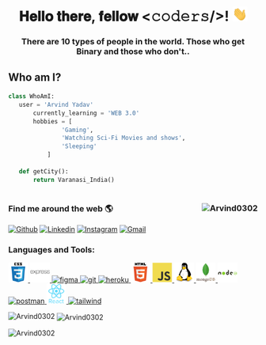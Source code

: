 <h1 align="center"> 𝐇𝐞𝐥𝐥𝐨 𝐭𝐡𝐞𝐫𝐞, 𝐟𝐞𝐥𝐥𝐨𝐰 <𝚌𝚘𝚍𝚎𝚛𝚜/>! <img src="https://raw.githubusercontent.com/ABSphreak/ABSphreak/master/gifs/Hi.gif" width="30px"></h1>
<h3 align="center">There are 10 types of people in the world. Those who get Binary and those who don't..</h3>

 ## Who am I?
 ```python
 class WhoAmI:
 	user = 'Arvind Yadav'
		currently_learning = 'WEB 3.0'
		hobbies = [
				'Gaming',
				'Watching Sci-Fi Movies and shows',
				'Sleeping'
			]
	
	def getCity():
		return Varanasi_India()
	
 ```
 
### Find me around the web 🌎 <img align="right" src="https://komarev.com/ghpvc/?username=Arvind0302&label=Profile%20views&color=blue&style=flat" alt="Arvind0302" />
  [![Github](https://img.shields.io/badge/-Github-000?style=flat&logo=Github&logoColor=white)](https://github.com/Arvind0302)
  [![Linkedin](https://img.shields.io/badge/-LinkedIn-blue?style=flat&logo=Linkedin&logoColor=white)](https://www.linkedin.com/in/arvind-yadav-88a8391bb/)
  [![Instagram](https://img.shields.io/badge/-Instagram-c13584?style=flat&labelColor=c13584&logo=instagram&logoColor=white)](https://www.instagram.com/_i.arvind_/)
[![Gmail](https://img.shields.io/badge/-Gmail-c14438?style=flat&logo=Gmail&logoColor=white)](mailto:arvind.yadav.mec20@itbhu.ac.in)

<h3 align="left">Languages and Tools:</h3>
<p align="left"> <a href="https://www.w3schools.com/css/" target="_blank" rel="noreferrer"> <img src="https://raw.githubusercontent.com/devicons/devicon/master/icons/css3/css3-original-wordmark.svg" alt="css3" width="40" height="40"/> </a> <a href="https://expressjs.com" target="_blank" rel="noreferrer"> <img src="https://raw.githubusercontent.com/devicons/devicon/master/icons/express/express-original-wordmark.svg" alt="express" width="40" height="40"/> </a> <a href="https://www.figma.com/" target="_blank" rel="noreferrer"> <img src="https://www.vectorlogo.zone/logos/figma/figma-icon.svg" alt="figma" width="40" height="40"/> </a> <a href="https://git-scm.com/" target="_blank" rel="noreferrer"> <img src="https://www.vectorlogo.zone/logos/git-scm/git-scm-icon.svg" alt="git" width="40" height="40"/> </a> <a href="https://heroku.com" target="_blank" rel="noreferrer"> <img src="https://www.vectorlogo.zone/logos/heroku/heroku-icon.svg" alt="heroku" width="40" height="40"/> </a> <a href="https://www.w3.org/html/" target="_blank" rel="noreferrer"> <img src="https://raw.githubusercontent.com/devicons/devicon/master/icons/html5/html5-original-wordmark.svg" alt="html5" width="40" height="40"/> </a> <a href="https://developer.mozilla.org/en-US/docs/Web/JavaScript" target="_blank" rel="noreferrer"> <img src="https://raw.githubusercontent.com/devicons/devicon/master/icons/javascript/javascript-original.svg" alt="javascript" width="40" height="40"/> </a> <a href="https://www.linux.org/" target="_blank" rel="noreferrer"> <img src="https://raw.githubusercontent.com/devicons/devicon/master/icons/linux/linux-original.svg" alt="linux" width="40" height="40"/> </a> <a href="https://www.mongodb.com/" target="_blank" rel="noreferrer"> <img src="https://raw.githubusercontent.com/devicons/devicon/master/icons/mongodb/mongodb-original-wordmark.svg" alt="mongodb" width="40" height="40"/> </a> <a href="https://nodejs.org" target="_blank" rel="noreferrer"> <img src="https://raw.githubusercontent.com/devicons/devicon/master/icons/nodejs/nodejs-original-wordmark.svg" alt="nodejs" width="40" height="40"/> </a>  <a href="https://postman.com" target="_blank" rel="noreferrer"> <img src="https://www.vectorlogo.zone/logos/getpostman/getpostman-icon.svg" alt="postman" width="40" height="40"/> </a> <a href="https://reactjs.org/" target="_blank" rel="noreferrer"> <img src="https://raw.githubusercontent.com/devicons/devicon/master/icons/react/react-original-wordmark.svg" alt="react" width="40" height="40"/> </a> <a href="https://tailwindcss.com/" target="_blank" rel="noreferrer"> <img src="https://www.vectorlogo.zone/logos/tailwindcss/tailwindcss-icon.svg" alt="tailwind" width="40" height="40"/> </a> </p>

<!-- <p align="left"> <a href="https://github.com/ryo-ma/github-profile-trophy"><img src="https://github-profile-trophy.vercel.app/?username=Arvind0302" alt="Arvind0302" /></a> </p> -->

<p><img align="left" src="https://github-readme-stats.vercel.app/api/top-langs?username=Arvind0302&show_icons=true&locale=en&layout=compact" alt="Arvind0302" /></p>

<p>&nbsp;<img align="center" src="https://github-readme-stats.vercel.app/api?username=Arvind0302&show_icons=true&locale=en" alt="Arvind0302" /></p>

<p><img align="center" src="https://github-readme-streak-stats.herokuapp.com/?user=Arvind0302&" alt="Arvind0302" /></p>
